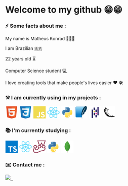 # Welcome to my github 😁😁
### ⚡  Some facts about me : 
My name is Matheus Konrad 🙋🏻‍♂️

I am Brazilian  🇧🇷

22 years old ⏳

Computer Science student 💻

I love creating tools that make people's lives easier ❤️ 🛠️

### ⚒️ I am currently using in my projects :
<div>
<img src="https://raw.githubusercontent.com/devicons/devicon/master/icons/html5/html5-original.svg" alt="HTML" style="width:40px">
<img src="https://raw.githubusercontent.com/devicons/devicon/master/icons/css3/css3-original.svg" alt="CSS" style="width:40px">
<img src="https://raw.githubusercontent.com/devicons/devicon/master/icons/javascript/javascript-plain.svg" alt="Javascript" style="width:40px">
<img src="https://raw.githubusercontent.com/devicons/devicon/master/icons/react/react-original.svg" alt="React" style="width:40px">
<img src="https://raw.githubusercontent.com/devicons/devicon/master/icons/python/python-original.svg" alt="Python" style="width:40px">
<img src="https://raw.githubusercontent.com/devicons/devicon/master/icons/sqlite/sqlite-original.svg" alt="SQLite" style="width:40px">
<img src="https://raw.githubusercontent.com/devicons/devicon/master/icons/pandas/pandas-original.svg" alt="Pandas" style="width:40px">
<img src="https://raw.githubusercontent.com/devicons/devicon/master/icons/flask/flask-original.svg" alt="Flask" style="width:40px">
</div>

### 📚 I'm currently studying :
<div>
<img src="https://raw.githubusercontent.com/devicons/devicon/master/icons/typescript/typescript-original.svg" alt="Typescript" style="width:40px">
<img src="https://raw.githubusercontent.com/devicons/devicon/master/icons/react/react-original.svg" alt="React" style="width:40px">
<img src="https://raw.githubusercontent.com/devicons/devicon/master/icons/jest/jest-plain.svg" alt="Jest" style="width:40px">
<img src="https://raw.githubusercontent.com/devicons/devicon/master/icons/python/python-original.svg" alt="Python" style="width:40px">
<img src="https://raw.githubusercontent.com/devicons/devicon/master/icons/mongodb/mongodb-original.svg" alt="MongoDB" style="width:40px">
</div>

### ✉️ Contact me :
<div>
<a href="https://www.linkedin.com/in/matheus-konrad-xavier-b62b841b8/">
<img src="https://img.shields.io/badge/LinkedIn-0077B5?style=for-the-badge&logo=linkedin&logoColor=white">
</a>
<a href="https://www.instagram.com/matheus_konradx/">
<img src="https://img.shields.io/badge/Instagram-E4405F?style=for-the-badge&logo=instagram&logoColor=white" alt="">
</a>
<a href="mailto:matheuskonradxavier@hotmail.com">
<img src="https://img.shields.io/badge/Microsoft_Outlook-0078D4?style=for-the-badge&logo=microsoft-outlook&logoColor=white" alt="">
</a>
</div>

